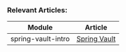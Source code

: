### Relevant Articles: 

Module | Article
--|--
spring-vault-intro | [Spring Vault](https://www.baeldung.com/spring-vault)
